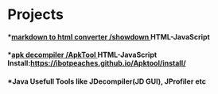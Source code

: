 # Projects

#### *[markdown to html converter /showdown ](https://github.com/showdownjs/showdown/releases) HTML-JavaScript
#### *[apk decompiler /ApkTool ](https://bitbucket.org/iBotPeaches/apktool/downloads/apktool_2.2.1.jar) HTML-JavaScript Install:https://ibotpeaches.github.io/Apktool/install/
#### *Java Usefull Tools like JDecompiler(JD GUI), JProfiler etc

